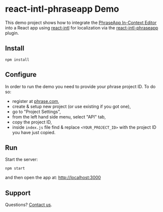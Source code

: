 # react-intl-phraseapp Demo

This demo project shows how to integrate the [PhraseApp In-Context Editor](https://phraseapp.com/) into a React app using [react-intl](https://github.com/yahoo/react-intl) for localization via the [react-intl-phraseapp](https://github.com/phrase/react-intl-phraseapp) plugin.

## Install

    npm install

## Configure

In order to run the demo you need to provide your phrase project ID. To do so:

- register at [phrase.com](https://phrase.com),
- create & setup new project (or use existing if you got one),
- go to "Project Settings",
- from the left hand side menu, select "API" tab,
- copy the project ID,
- inside `index.js` file find & replace `<YOUR_PROJECT_ID>` with the project ID you have just copied.

## Run

Start the server:

    npm start

and then open the app at: [http://localhost:3000](http://localhost:3000/)

## Support

Questions? [Contact us](https://phraseapp.com/contact).

